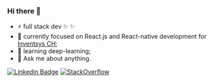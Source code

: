 ### Hi there 👋


- ⚡ full stack dev ✨ ✨
- 🔭 currently focused on React.js and React-native development for [Inventsys CH](https://inventsys.ch/de/team);
- 🌱 learning deep-learning;
- 💬 Ask me about anything.

[![Linkedin Badge](https://img.shields.io/badge/LinkedIn-Thiago%20da%20Silva-blue)](https://www.linkedin.com/in/thiago-c-l-da-silva-45b47938/)
[![StackOverflow](https://github-readme-stackoverflow.vercel.app/?userID=7546092&theme=dark&layout=compact)](https://stackoverflow.com/users/7546092/sugaith)  
